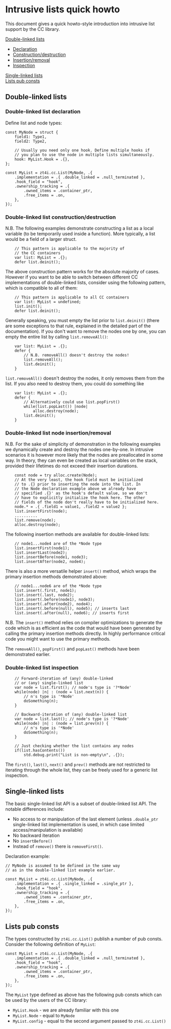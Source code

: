 # Intrusive lists quick howto

This document gives a quick howto-style introduction into intrusive list support by the CC library.

[Double-linked lists](#double-linked-lists)
- [Declaration](#double-linked-list-declaration)
- [Construction/destruction](#double-linked-list-constructiondestruction)
- [Insertion/removal](#double-linked-list-node-insertionremoval)
- [Inspection](#double-linked-list-inspection)

[Single-linked lists](#single-linked-lists)  
[Lists pub consts](#lists-pub-consts)

## Double-linked lists

### Double-linked list declaration

Define list and node types:
```
const MyNode = struct {
    field1: Type1,
    field2: Type2,

    // Usually you need only one hook. Define multiple hooks if
    // you plan to use the node in multiple lists simultaneously.
    hook: MyList.Hook = .{},
};

const MyList = zt4i.cc.List(MyNode, .{
    .implementation = .{ .double_linked = .null_terminated },
    .hook_field = "hook",
    .ownership_tracking = .{
        .owned_items = .container_ptr,
        .free_items = .on,
    },
});
```

### Double-linked list construction/destruction

N.B. The following examples demonstrate constructing a list as a local variable (to be temporarily used inside a function). More typically, a list would be a field of a larger struct.
```
    // This pattern is applicable to the majority of
    // the CC containers
    var list: MyList = .{};
    defer list.deinit();
```
The above construction pattern works for the absolute majority of cases. However if you want to be able to switch between different CC implementations of double-linked lists, consider using the following pattern, which is compatible to all of them:
```
    // This pattern is applicable to all CC containers
    var list: MyList = undefined;
    list.init();
    defer list.deinit();
```
Generally speaking, you must empty the list prior to `list.deinit()` (there are some exceptions to that rule, explained in the detailed part of the documentation).
If you don't want to remove the nodes one by one, you can empty the entire list by calling `list.removeAll()`:
```
    var list: MyList = .{};
    defer {
        // N.B. removeAll() doesn't destroy the nodes!
        list.removeAll();
        list.deinit();
    }
```
`list.removeAll()` doesn't destroy the nodes, it only removes them from the list. If you also need to destroy them, you could do something like
```
    var list: MyList = .{};
    defer {
        // Alternatively could use list.popFirst()
        while(list.popLast()) |node|
            alloc.destroy(node);
        list.deinit();
    }
```

### Double-linked list node insertion/removal

N.B. For the sake of simplicity of demonstration in the following examples we dynamically create and destroy the nodes one-by-one. In intrusive scenarios it is however more likely that the nodes are preallocated in some way. In theory, they can even be created as local variables on the stack, provided their lifetimes do not exceed their insertion durations.
```
    const node = try alloc.create(Node);
    // At the very least, the hook field must be initialized
    // to .{} prior to inserting the node into the list. In
    // the Node declaration example above we already have
    // specified .{}' as the hook's default value, so we don't
    // have to explicitly initialize the hook here. The other
    // fields of the node don't really have to be initialized here.
    node.* = .{ .field1 = value1, .field2 = value2 };
    list.insertFirst(node);
    ..........
    list.remove(node);
    alloc.destroy(node);
```
The following insertion methods are available for double-linked lists:
```
    // node1...node4 are of the *Node type
    list.insertFirst(node1);
    list.insertLast(node2);
    list.insertBefore(node1, node3);
    list.insertAfter(node2, node4);
```
There is also a more versatile helper `insert()` method, which wraps the primary insertion methods demonstrated above:
```
    // node1...node6 are of the *Node type
    list.insert(.first, node1);
    list.insert(.last, node2);
    list.insert(.before(node1), node3);
    list.insert(.after(node2), node4);
    list.insert(.before(null), node5); // inserts last
    list.insert(.after(null), node6); // inserts first
```
N.B. The `insert()` method relies on compiler optimizations to generate the code which is as efficient as the code that would have been generated by calling the primary insertion methods directly. In highly performance critical code you might want to use the primary methods.

The `removeAll()`, `popFirst()` and `popLast()` methods have been demonstrated earlier.

### Double-linked list inspection

```
    // Forward-iteration of (any) double-linked
    // or (any) single-linked list
    var node = list.first(); // node's type is '?*Node'
    while(node) |n| : (node = list.next(n)) {
        // n's type is '*Node'
        doSomething(n);
    }

    // Backward-iteration of (any) double-linked list
    var node = list.last(); // node's type is '?*Node'
    while(node) |n| : (node = list.prev(n)) {
        // n's type is '*Node'
        doSomething(n);
    }

    // Just checking whether the list contains any nodes
    if(list.hasContents())
        std.debug.print("List is non-empty\n", .{});
```
The `first()`, `last()`, `next()` and `prev()` methods are not restricted to iterating through the whole list, they can be freely used for a generic list inspection.

## Single-linked lists

The basic single-linked list API is a subset of double-linked list API. The notable differences include:
- No access to or manipulation of the last element (unless `.double_ptr` single-linked list implementation is used, in which case limited access/manipulation is available)
- No backward iteration
- No `insertBefore()`
- Instead of `remove()` there is `removeFirst()`.

Declaration example:
```
// MyNode is assumed to be defined in the same way
// as in the double-linked list example earlier.

const MyList = zt4i.cc.List(MyNode, .{
    .implementation = .{ .single_linked = .single_ptr },
    .hook_field = "hook",
    .ownership_tracking = .{
        .owned_items = .container_ptr,
        .free_items = .on,
    },
});
```

## Lists pub consts

The types constructed by `zt4i.cc.List()` publish a number of pub consts. Consider the following definition of `MyList`:
```
const MyList = zt4i.cc.List(MyNode, .{
    .implementation = .{ .double_linked = .null_terminated },
    .hook_field = "hook",
    .ownership_tracking = .{
        .owned_items = .container_ptr,
        .free_items = .on,
    },
});
```
The `MyList` type defined as above has the following pub consts which can be used by the users of the CC library:
- `MyList.Hook` - we are already familiar with this one
- `MyList.Node` - equal to `MyNode`
- `MyList.config` - equal to the second argument passed to `zt4i.cc.List()`
